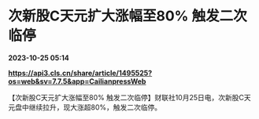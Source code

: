 # 次新股C天元扩大涨幅至80% 触发二次临停

**2023-10-25 05:14**

**https://api3.cls.cn/share/article/1495525?os=web&sv=7.7.5&app=CailianpressWeb**

【次新股C天元扩大涨幅至80% 触发二次临停】财联社10月25日电，次新股C天元盘中继续拉升，现大涨超80%，触发二次临停。